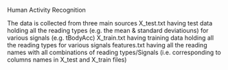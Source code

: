 Human Activity Recognition

The data is collected from three main sources
X_test.txt having test data holding all the reading types (e.g. the mean & standard deviatiouns) for various signals (e.g. tBodyAcc)
X_train.txt having training data holding all the reading types for various signals
features.txt having all the reading names with all combinations of reading types/Signals (i.e. corresponding to columns names in X_test and X_train files)
